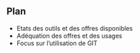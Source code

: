 ## Plan

* Etats des outils et des offres disponibles
* Adéquation des offres et des usages
* Focus sur l’utilisation de GIT

